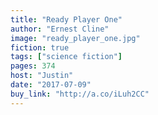 ```yaml
---
title: "Ready Player One"
author: "Ernest Cline"
image: "ready_player_one.jpg"
fiction: true
tags: ["science fiction"]
pages: 374
host: "Justin"
date: "2017-07-09"
buy_link: "http://a.co/iLuh2CC"
---
```

